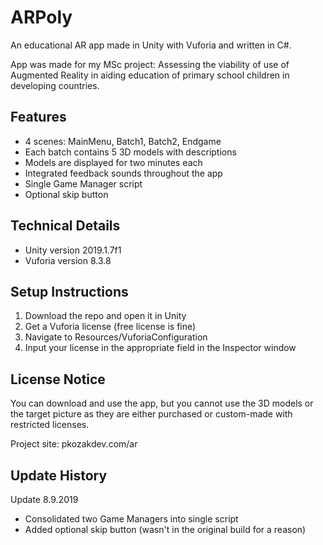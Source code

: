 # ARPoly

An educational AR app made in Unity with Vuforia and written in C#. 

App was made for my MSc project: Assessing the viability of use of Augmented Reality in aiding education of primary school children in developing countries. 

## Features

- 4 scenes: MainMenu, Batch1, Batch2, Endgame
- Each batch contains 5 3D models with descriptions
- Models are displayed for two minutes each
- Integrated feedback sounds throughout the app
- Single Game Manager script
- Optional skip button

## Technical Details

- Unity version 2019.1.7f1
- Vuforia version 8.3.8

## Setup Instructions

1. Download the repo and open it in Unity
2. Get a Vuforia license (free license is fine)
3. Navigate to Resources/VuforiaConfiguration
4. Input your license in the appropriate field in the Inspector window

## License Notice

You can download and use the app, but you cannot use the 3D models or the target picture as they are either purchased or custom-made with restricted licenses.

Project site: pkozakdev.com/ar

## Update History

Update 8.9.2019
- Consolidated two Game Managers into single script
- Added optional skip button (wasn't in the original build for a reason)
